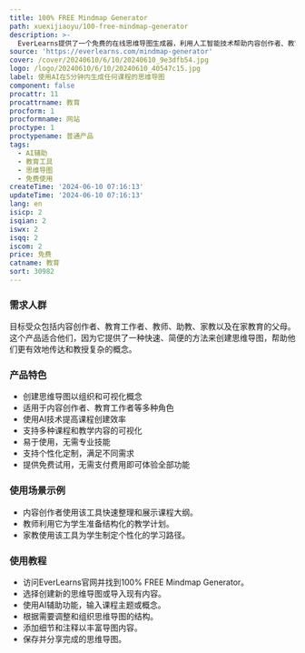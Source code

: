 ```yaml
---
title: 100% FREE Mindmap Generator
path: xuexijiaoyu/100-free-mindmap-generator
description: >-
  EverLearns提供了一个免费的在线思维导图生成器，利用人工智能技术帮助内容创作者、教育工作者、教师、助教、家教以及在家教育的父母轻松创建、组织和可视化他们的想法。该工具特别适合用于为观众、学生或孩子展示概念。
source: 'https://everlearns.com/mindmap-generator'
cover: /cover/20240610/6/10/20240610_9e3dfb54.jpg
logo: /logo/20240610/6/10/20240610_40547c15.jpg
label: 使用AI在5分钟内生成任何课程的思维导图
component: false
procattr: 11
procattrname: 教育
procform: 1
procformname: 网站
proctype: 1
proctypename: 普通产品
tags:
  - AI辅助
  - 教育工具
  - 思维导图
  - 免费使用
createTime: '2024-06-10 07:16:13'
updateTime: '2024-06-10 07:16:13'
lang: en
isicp: 2
isqian: 2
iswx: 2
isqq: 2
iscom: 2
price: 免费
catname: 教育
sort: 30982
---
```




### 需求人群
目标受众包括内容创作者、教育工作者、教师、助教、家教以及在家教育的父母。这个产品适合他们，因为它提供了一种快速、简便的方法来创建思维导图，帮助他们更有效地传达和教授复杂的概念。

### 产品特色
* 创建思维导图以组织和可视化概念
* 适用于内容创作者、教育工作者等多种角色
* 使用AI技术提高课程创建效率
* 支持多种课程和教学内容的可视化
* 易于使用，无需专业技能
* 支持个性化定制，满足不同需求
* 提供免费试用，无需支付费用即可体验全部功能

### 使用场景示例
* 内容创作者使用该工具快速整理和展示课程大纲。
* 教师利用它为学生准备结构化的教学计划。
* 家教使用该工具为学生制定个性化的学习路径。

### 使用教程
* 访问EverLearns官网并找到100% FREE Mindmap Generator。
* 选择创建新的思维导图或导入现有内容。
* 使用AI辅助功能，输入课程主题或概念。
* 根据需要调整和组织思维导图的结构。
* 添加细节和注释以丰富导图内容。
* 保存并分享完成的思维导图。

  
